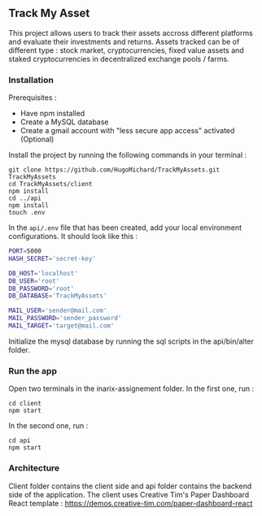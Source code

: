 ## Track My Asset

This project allows users to track their assets accross different platforms and evaluate their investments and returns. Assets tracked can be of different type : stock market, cryptocurrencies, fixed value assets and staked cryptocurrencies in decentralized exchange pools / farms.

### Installation

Prerequisites :
- Have npm installed
- Create a MySQL database
- Create a gmail account with "less secure app access" activated (Optional) 

Install the project by running the following commands in your terminal :
```
git clone https://github.com/HugoMichard/TrackMyAssets.git TrackMyAssets
cd TrackMyAssets/client
npm install
cd ../api
npm install
touch .env
```

In the `api/.env` file that has been created, add your local environment configurations. It should look like this :
```bash
PORT=5000
HASH_SECRET='secret-key'

DB_HOST='localhost'
DB_USER='root'
DB_PASSWORD='root'
DB_DATABASE='TrackMyAssets'

MAIL_USER='sender@mail.com'
MAIL_PASSWORD='sender_password'
MAIL_TARGET='target@mail.com'
```

Initialize the mysql database by running the sql scripts in the api/bin/alter folder.

### Run the app

Open two terminals in the inarix-assignement folder. 
In the first one, run :
```
cd client
npm start
```

In the second one, run :
```
cd api
npm start
```

### Architecture

Client folder contains the client side and api folder contains the backend side of the application.
The client uses Creative Tim's Paper Dashboard React template : https://demos.creative-tim.com/paper-dashboard-react
